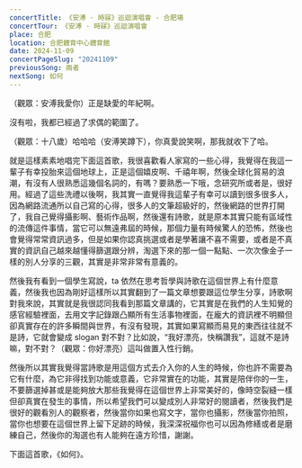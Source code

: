 ```yaml
---
concertTitle: 《安溥 · 時寐》巡迴演唱會 - 合肥場
concertTour: 《安溥 · 時寐》巡迴演唱會
place: 合肥
location: 合肥體育中心體育館
date: 2024-11-09
concertPageSlug: "20241109"
previousSong: 兩者
nextSong: 如何
---
```

（觀眾：安溥我愛你）正是缺愛的年紀啊。

沒有啦，我都已經過了求偶的範圍了。

（觀眾：十八歲）哈哈哈（安溥笑蹲下），你真愛說笑啊，那我就收下了哈。

就是這樣素素地唱完下面這首歌，我很喜歡看人家寫的一些心得，我覺得在我這一輩子有幸投胎來這個地球上，正是這個嬉皮啊、千禧年啊，然後全球化貿易的浪潮，有沒有人很熟悉這幾個名詞的，有嗎？要熟悉一下哦，念研究所或者是，很好用。經過了這些洗禮以後啊，我其實一直覺得我這輩子有幸可以讀到很多很多人，因為網路流通所以自己寫的心得，很多人的文筆超級好的，然後網路的世界打開了，我自己覺得攝影啊、藝術作品啊，然後還有詩歌，就是原本其實只能有區域性的流傳這件事情，當它可以無遠弗屆的時候，那個力量有時候驚人的恐怖，然後也會覺得常常資訊過多，但是如果你認真挑選或者是學著讓不喜不需要，或者是不真實的資訊自己越來越懂得篩選跟分辨，淘選下來的那一個一點點、一次次像金子一樣的別人分享的三觀，其實是非常非常有意義的。

然後我有看到一個學生寫說，ta 依然在思考哲學與詩歌在這個世界上有什麼意義，然後我也因為剛好這樣所以其實翻到了一篇文章想要跟這位學生分享，詩歌啊對我來說，其實就是我很認同我看到那篇文章講的，它其實是在我們的人生知覺的感官經驗裡面，去用文字記錄跟凸顯所有生活事物裡面，在龐大的資訊裡不明顯但卻真實存在的許多瞬間與世界，有沒有發現，其實如果寫顯而易見的東西往往就不是詩，它就會變成 slogan 對不對？比如說，“我好漂亮，快稱讚我”，這就不是詩嘛，對不對？（觀眾：你好漂亮）這叫做置入性行銷。

然後所以其實我覺得當詩歌是用這個方式去介入你的人生的時候，你也許不需要為它有什麼，為它非得找到功能或意義，它非常實在的功能，其實是陪伴你的一生，不要篩選掉甚或是能夠放大那些我覺得在這個世界上非常美好的，像時空裂縫一樣但卻真實在發生的事情，所以希望我們可以變成別人非常好的閱讀者，然後我們是很好的觀看別人的觀察者，然後當你如果也寫文字，當你也攝影，然後當你拍照，當你也想要在這個世界上留下足跡的時候，我深深祝福你也可以因為修繕或者是磨練自己，然後你的淘選也有人能夠在遠方珍惜，謝謝。

下面這首歌，《如何》。